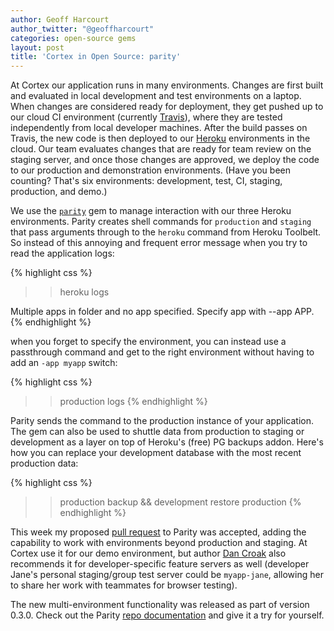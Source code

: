```yaml
---
author: Geoff Harcourt
author_twitter: "@geoffharcourt"
categories: open-source gems
layout: post
title: 'Cortex in Open Source: parity'
---
```


At Cortex our application runs in many environments. Changes are first built and
evaluated in local development and test environments on a laptop. When changes
are considered ready for deployment, they get pushed up to our cloud CI
environment (currently [Travis](http://travis-ci.com)), where they are tested
independently from local developer machines. After the build passes on Travis,
the new code is then deployed to our [Heroku](http://heroku.com)
environments in the cloud. Our team evaluates changes that are ready for team
review on the staging server, and once those changes are approved, we deploy the
code to our production and demonstration environments. (Have you been counting?
That's six environments: development, test, CI, staging, production, and demo.)

We use the [`parity`](http://github.com/croaky/parity) gem to manage interaction
with our three Heroku environments. Parity creates shell commands for
`production` and `staging` that pass arguments through to the `heroku` command
from Heroku Toolbelt. So instead of this annoying and frequent error message
when you try to read the application logs:

{% highlight css %}
>> heroku logs

Multiple apps in folder and no app specified.
Specify app with --app APP.
{% endhighlight %}

when you forget to specify the environment, you can instead use a passthrough
command and get to the right environment without having to add an `-app myapp`
switch:

{% highlight css %}
>> production logs
{% endhighlight %}

Parity sends the command to the production instance of your application.
The gem can also be used to shuttle data from production to staging or
development as a layer on top of Heroku's (free) PG backups addon. Here's how
you can replace your development database with the most recent production
data:

{% highlight css %}
>> production backup && development restore production
{% endhighlight %}

This week my proposed [pull request](https://github.com/croaky/parity/pull/11)
to Parity was accepted, adding the capability to work with environments beyond
production and staging. At Cortex use it for our demo environment, but author
[Dan Croak](http://github.com/croaky) also recommends it for developer-specific
feature servers as well (developer Jane's personal staging/group test server
could be `myapp-jane`, allowing her to share her work with teammates for browser
testing).

The new multi-environment functionality was released as part of version 0.3.0.
Check out the Parity [repo documentation](http://gitub.com/croaky/parity) and
give it a try for yourself.






